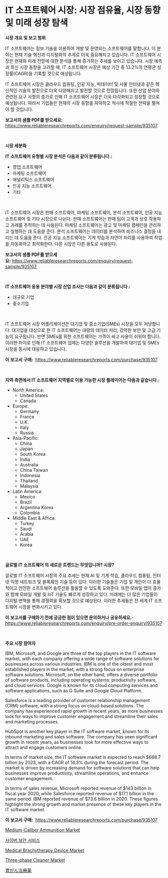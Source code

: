 <p><h1>IT 소프트웨어 시장: 시장 점유율, 시장 동향 및 미래 성장 탐색</h1></p><p><strong>시장 개요 및 보고 범위</strong></p>
<p><p>IT 소프트웨어는 정보 기술을 이용하여 개발 및 운영되는 소프트웨어를 말합니다. 이 분야는 현재 기술 혁신과 디지털화의 추세로 더욱 중요해지고 있습니다. IT 소프트웨어 시장은 현재와 미래 전망에 대한 분석을 통해 증가하는 추세를 보이고 있습니다. 시장 예측과 최신 시장 동향을 고려할 때, IT 소프트웨어 시장은 예상 기간 중 13.2%의 연평균 성장률(CAGR)을 기록할 것으로 예상됩니다.</p><p>IT 소프트웨어 시장은 클라우드 컴퓨팅, 인공 지능, 빅데이터 및 사물 인터넷과 같은 혁신적인 기술의 발전으로 더욱 다양해지고 발전할 것으로 전망됩니다. 또한 산업 분야와 관련된 요구 사항의 증가로 인해 IT 소프트웨어 시장은 더욱 다각화되고 성장할 것으로 예상됩니다. 따라서 기업들은 현재의 시장 동향을 파악하고 적시에 적절한 전략을 펼쳐야 할 것입니다.</p></p>
<p><strong>보고서의 샘플 PDF를 받으세요:</strong> <a href="https://www.reliableresearchreports.com/enquiry/request-sample/935107">https://www.reliableresearchreports.com/enquiry/request-sample/935107</a></p>
<p>&nbsp;</p>
<p><strong>시장 세분화</strong></p>
<p><strong>IT 소프트웨어 유형별 시장 분석은 다음과 같이 분류됩니다.:</strong></p>
<p><ul><li>영업 소프트웨어</li><li>마케팅 소프트웨어</li><li>애널리틱스 소프트웨어</li><li>인공 지능 소프트웨어</li><li>기타</li></ul></p>
<p>&nbsp;</p>
<p><p>IT 소프트웨어 시장은 판매 소프트웨어, 마케팅 소프트웨어, 분석 소프트웨어, 인공 지능 소프트웨어 및 기타 시장으로 나뉜다. 판매 소프트웨어는 판매 팀이 고객과 상호 작용하고 거래를 추적하는 데 사용된다. 마케팅 소프트웨어는 광고 및 마케팅 캠페인을 관리하고 실행하는 데 도움을 준다. 분석 소프트웨어는 데이터를 분석하여 비즈니스 결정을 내리는 데 도움을 준다. 인공 지능 소프트웨어는 기계 학습과 자연어 처리를 사용하여 작업을 자동화하고 최적화한다. 다른 시장은 다른 용도로 사용된다.</p></p>
<p><strong>보고서의 샘플 PDF를 받으세요:</strong>&nbsp;<a href="https://www.reliableresearchreports.com/enquiry/request-sample/935107">https://www.reliableresearchreports.com/enquiry/request-sample/935107</a></p>
<p>&nbsp;</p>
<p><strong> IT 소프트웨어 응용 분야별 시장 산업 조사는 다음과 같이 분류됩니다.:</strong></p>
<p><ul><li>대규모 기업</li><li>중소기업</li></ul></p>
<p>&nbsp;</p>
<p><p>IT 소프트웨어 시장 어플리케이션은 대기업 및 중소기업(SMEs) 시장을 모두 겨냥합니다. 대기업을 대상으로 한 IT 소프트웨어는 대량의 데이터 처리, 강력한 보안 및 고급 기능이 요구됩니다. 반면 SMEs를 위한 소프트웨어는 가격이 싸고 사용이 쉬워야 합니다. 이러한 차이로 인해 IT 소프트웨어 업체는 다양한 솔루션을 개발하여 대기업 및 SMEs 시장을 동시에 대응하고 있습니다.</p></p>
<p><strong>이 보고서 구매:</strong>&nbsp; <a href="https://www.reliableresearchreports.com/purchase/935107">https://www.reliableresearchreports.com/purchase/935107</a></p>
<p>&nbsp;</p>
<p><strong>지역 측면에서 IT 소프트웨어 지역별로 이용 가능한 시장 플레이어는 다음과 같습니다.:</strong></p>
<p><ul>
    <li>
        North America:
        <ul>
            <li>United States</li>
            <li>Canada</li>
        </ul>
    </li>
    <li>
        Europe:
        <ul>
            <li>Germany</li>
            <li>France</li>
            <li>U.K.</li>
            <li>Italy</li>
            <li>Russia</li>
        </ul>
    </li>
    <li>
        Asia-Pacific:
        <ul>
            <li>China</li>
            <li>Japan</li>
            <li>South Korea</li>
            <li>India</li>
            <li>Australia</li>
            <li>China Taiwan</li>
            <li>Indonesia</li>
            <li>Thailand</li>
            <li>Malaysia</li>
        </ul>
    </li>
    <li>
        Latin America:
        <ul>
            <li>Mexico</li>
            <li>Brazil</li>
            <li>Argentina Korea</li>
            <li>Colombia</li>
        </ul>
    </li>
    <li>
        Middle East & Africa:
        <ul>
            <li>Turkey</li>
            <li>Saudi</li>
            <li>Arabia</li>
            <li>UAE</li>
            <li>Korea</li>
        </ul>
    </li>
    </ul></p>
<p>&nbsp;</p>
<p><strong>글로벌 IT 소프트웨어 의 새로운 트렌드는 무엇입니까? 시장?</strong></p>
<p><p>글로벌 IT 소프트웨어 시장의 주요 추세는 현재 AI 및 기계 학습, 클라우드 컴퓨팅, 인터넷 익명 네트워크 및 블록체인 기술 등이 있다. 이러한 기술들은 기업 및 개인이 더 효율적이고 안전한 소프트웨어 솔루션을 활용할 수 있도록 도와준다. 또한 모바일 앱의 증가와 함께 모바일 개발 및 IoT 기술도 빠르게 성장하고 있다. 미래에는 더 많은 기업들이 디지털 변혁을 통해 경쟁력을 확보할 것으로 예상된다. 이러한 추세들은 전 세계 IT 소프트웨어 시장을 변화시키고 있다.</p></p>
<p><strong>이 보고서를 구매하기 전에 궁금한 점이 있으면 문의하거나 공유하세요.</strong>- <a href="https://www.reliableresearchreports.com/enquiry/pre-order-enquiry/935107">https://www.reliableresearchreports.com/enquiry/pre-order-enquiry/935107</a></p>
<p>&nbsp;</p>
<p><strong>주요 시장 참여자</strong></p>
<p><p>IBM, Microsoft, and Google are three of the top players in the IT software market, with each company offering a wide range of software solutions for businesses across various industries. IBM is one of the oldest and most established players in the market, with a strong focus on enterprise software solutions. Microsoft, on the other hand, offers a diverse portfolio of software products, including operating systems, productivity software, and cloud services. Google is known for its cloud computing services and software applications, such as G Suite and Google Cloud Platform.</p><p>Salesforce is a leading provider of customer relationship management (CRM) software, with a strong focus on cloud-based solutions. The company has experienced rapid growth in recent years, as more businesses look for ways to improve customer engagement and streamline their sales and marketing processes.</p><p>HubSpot is another key player in the IT software market, known for its inbound marketing and sales software. The company has seen significant growth in recent years, as businesses look for more effective ways to attract and engage customers online.</p><p>In terms of market size, the IT software market is expected to reach $668.7 billion by 2023, with a CAGR of 14.3% during the forecast period. The market is driven by increasing demand for software solutions that can help businesses improve productivity, streamline operations, and enhance customer engagement.</p><p>In terms of sales revenue, Microsoft reported revenue of $143 billion in fiscal year 2020, while Salesforce reported revenue of $17.1 billion in the same period. IBM reported revenue of $73.6 billion in 2020. These figures highlight the strong growth and market presence of these key players in the IT software market.</p></p>
<p><strong>이 보고서 구매:</strong>&nbsp;&nbsp;<a href="https://www.reliableresearchreports.com/purchase/935107">https://www.reliableresearchreports.com/purchase/935107</a></p>
<p><p><a href="https://github.com/dx0328/Market-Research-Report-List-1/blob/main/medium-caliber-ammunition-market.md">Medium-Caliber Ammunition Market</a></p><p><a href="https://github.com/xvz497517413/Market-Research-Report-List-1/blob/main/8764695184656.md">사이버 보안 서비스</a></p><p><a href="https://florentine-yuzu-f42.notion.site/Medical-Brachytherapy-Device-Market-Offers-Provide-Insightful-Data-for-the-Time-Period-from-2024-to--3a0b70c2fc364baf8d82051f0b1e4c88">Medical Brachytherapy Device Market</a></p><p><a href="https://issuu.com/reportprime-2/docs/three-phase-cleaner-market-size-2030.pptx">Three-phase Cleaner Market</a></p><p><a href="https://github.com/mcbeesbxa270/Market-Research-Report-List-1/blob/main/5785895184632.md">胃がん治療薬</a></p></p>
